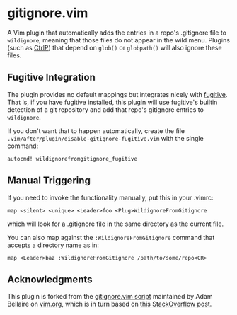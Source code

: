 gitignore.vim
=============

A Vim plugin that automatically adds the entries in a repo's .gitignore file to
`wildignore`, meaning that those files do not appear in the wild menu. Plugins
(such as [CtrlP]) that depend on `glob()` or `globpath()` will also ignore these
files.

## Fugitive Integration
The plugin provides no default mappings but integrates nicely with [fugitive].
That is, if you have fugitive installed, this plugin will use fugitive's builtin
detection of a git repository and add that repo's gitignore entries to
`wildignore`.

If you don't want that to happen automatically, create the file
`.vim/after/plugin/disable-gitignore-fugitive.vim` with the single command:

```
autocmd! wildignorefromgitignore_fugitive
```

## Manual Triggering
If you need to invoke the functionality manually, put this in your .vimrc:

```
map <silent> <unique> <Leader>foo <Plug>WildignoreFromGitignore
```

which will look for a .gitignore file in the same directory as the current file.

You can also map against the `:WildignoreFromGitignore` command that accepts
a directory name as in:

```
map <Leader>baz :WildignoreFromGitignore /path/to/some/repo<CR>
```

## Acknowledgments
This plugin is forked from the [gitignore.vim script][gitignore.vim] maintained
by Adam Bellaire on [vim.org], which is in turn based on [this StackOverflow
post][stackoverflow].

[fugitive]: https://github.com/tpope/vim-fugitive
[CtrlP]: https://github.com/kien/ctrlp.vim
[gitignore.vim]: http://www.vim.org/scripts/script.php?script_id=2557
[stackoverflow]: http://stackoverflow.com/a/581860
[vim.org]: http://www.vim.org
